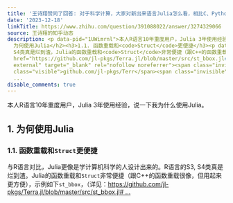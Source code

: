 ```yaml
---
title: '王诗翔赞同了回答: 对于科学计算，大家对新出来语言Julia怎么看，相比C、Python和Fortran有什么优势发展？'
date: '2023-12-18'
linkTitle: https://www.zhihu.com/question/391088022/answer/3274329066
source: 王诗翔的知乎动态
description: <p data-pid="1UWimrnl">本人R语言10年重度用户，Julia 3年使用经验，说一下我为什么使用Julia。</p><h2>1.
  为何使用Julia</h2><h3>1.1. 函数重载和<code>Struct</code>更便捷</h3><p data-pid="m90wCgTP">与R语言对比，Julia更像是学计算机科学的人设计出来的。R语言的S3,
  S4类真是烂到渣。Julia的函数重载和<code>Struct</code>非常便捷（跟C++的函数重载很像，但用起来更方便），示例如下<code>st_bbox</code>，（详见：<a
  href="https://github.com/jl-pkgs/Terra.jl/blob/master/src/st_bbox.jl#L55" class="
  external" target="_blank" rel="nofollow noreferrer"><span class="invisible">https://</span><span
  class="visible">github.com/jl-pkgs/Terr</span><span class="invisible">a.jl/blob/master/src/st_bbox.jl#
  ...
disable_comments: true
---
```

<p data-pid="1UWimrnl">本人R语言10年重度用户，Julia 3年使用经验，说一下我为什么使用Julia。</p><h2>1. 为何使用Julia</h2><h3>1.1. 函数重载和<code>Struct</code>更便捷</h3><p data-pid="m90wCgTP">与R语言对比，Julia更像是学计算机科学的人设计出来的。R语言的S3, S4类真是烂到渣。Julia的函数重载和<code>Struct</code>非常便捷（跟C++的函数重载很像，但用起来更方便），示例如下<code>st_bbox</code>，（详见：<a href="https://github.com/jl-pkgs/Terra.jl/blob/master/src/st_bbox.jl#L55" class=" external" target="_blank" rel="nofollow noreferrer"><span class="invisible">https://</span><span class="visible">github.com/jl-pkgs/Terr</span><span class="invisible">a.jl/blob/master/src/st_bbox.jl# ...